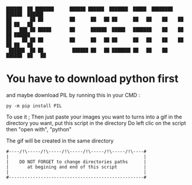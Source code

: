 
```
██████  ██ ███████      ██████ ██████  ███████  █████  ████████  ██████  ██████  
██       ██ ██          ██      ██   ██ ██      ██   ██    ██    ██    ██ ██   ██ 
██   ███ ██ █████       ██      ██████  █████   ███████    ██    ██    ██ ██████  
██    ██ ██ ██          ██      ██   ██ ██      ██   ██    ██    ██    ██ ██   ██ 
 ██████  ██ ██           ██████ ██   ██ ███████ ██   ██    ██     ██████  ██   ██ 
```                                                                                  
                                                                                  

# You have to download python first

and maybe download PIL by running this in your CMD :


```
py -m pip install PIL
```


To use it ; 
Then just paste your images you want to turns into a gif in the directory you want, put this script in the directory
Do left clic on the script then "open with", "python"

The gif will be created in the same directory

```
#----/!\-----/!\-----/!\-----/!\-----/!\-----/!\----#
|                                                   |
|    DO NOT FORGET to change directories paths      |
|       at begining and end of this script          |
|                                                   |
#---------------------------------------------------#
```
